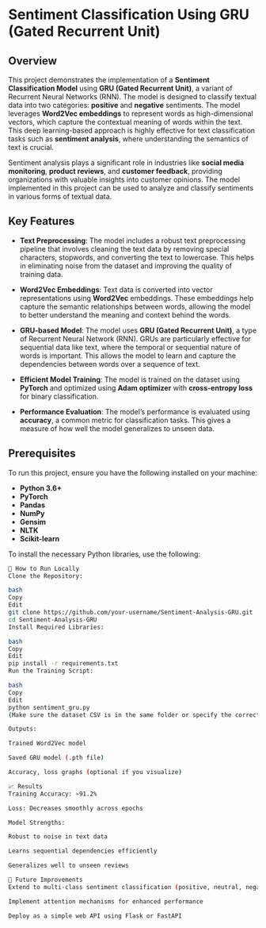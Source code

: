 # Sentiment Classification Using GRU (Gated Recurrent Unit)

## Overview
This project demonstrates the implementation of a **Sentiment Classification Model** using **GRU (Gated Recurrent Unit)**, a variant of Recurrent Neural Networks (RNN). The model is designed to classify textual data into two categories: **positive** and **negative** sentiments. The model leverages **Word2Vec embeddings** to represent words as high-dimensional vectors, which capture the contextual meaning of words within the text. This deep learning-based approach is highly effective for text classification tasks such as **sentiment analysis**, where understanding the semantics of text is crucial.

Sentiment analysis plays a significant role in industries like **social media monitoring**, **product reviews**, and **customer feedback**, providing organizations with valuable insights into customer opinions. The model implemented in this project can be used to analyze and classify sentiments in various forms of textual data.

## Key Features

- **Text Preprocessing**: The model includes a robust text preprocessing pipeline that involves cleaning the text data by removing special characters, stopwords, and converting the text to lowercase. This helps in eliminating noise from the dataset and improving the quality of training data.
  
- **Word2Vec Embeddings**: Text data is converted into vector representations using **Word2Vec** embeddings. These embeddings help capture the semantic relationships between words, allowing the model to better understand the meaning and context behind the words.

- **GRU-based Model**: The model uses **GRU (Gated Recurrent Unit)**, a type of Recurrent Neural Network (RNN). GRUs are particularly effective for sequential data like text, where the temporal or sequential nature of words is important. This allows the model to learn and capture the dependencies between words over a sequence of text.

- **Efficient Model Training**: The model is trained on the dataset using **PyTorch** and optimized using **Adam optimizer** with **cross-entropy loss** for binary classification.

- **Performance Evaluation**: The model’s performance is evaluated using **accuracy**, a common metric for classification tasks. This gives a measure of how well the model generalizes to unseen data.

## Prerequisites

To run this project, ensure you have the following installed on your machine:

- **Python 3.6+**
- **PyTorch**
- **Pandas**
- **NumPy**
- **Gensim**
- **NLTK**
- **Scikit-learn**

To install the necessary Python libraries, use the following:

```bash
🚀 How to Run Locally
Clone the Repository:

bash
Copy
Edit
git clone https://github.com/your-username/Sentiment-Analysis-GRU.git
cd Sentiment-Analysis-GRU
Install Required Libraries:

bash
Copy
Edit
pip install -r requirements.txt
Run the Training Script:

bash
Copy
Edit
python sentiment_gru.py
(Make sure the dataset CSV is in the same folder or specify the correct path inside the code.)

Outputs:

Trained Word2Vec model

Saved GRU model (.pth file)

Accuracy, loss graphs (optional if you visualize)

📈 Results
Training Accuracy: ~91.2%

Loss: Decreases smoothly across epochs

Model Strengths:

Robust to noise in text data

Learns sequential dependencies efficiently

Generalizes well to unseen reviews

📑 Future Improvements
Extend to multi-class sentiment classification (positive, neutral, negative)

Implement attention mechanisms for enhanced performance

Deploy as a simple web API using Flask or FastAPI
